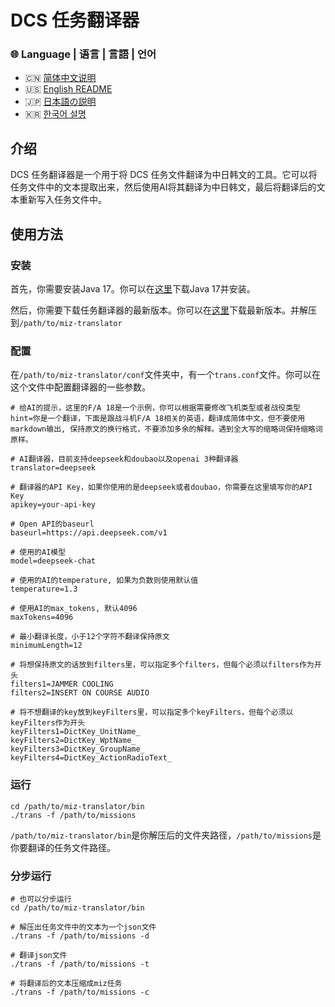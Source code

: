 # DCS 任务翻译器

### 🌐 Language | 语言 | 言語 | 언어

- 🇨🇳 [简体中文说明](./README.md)
- 🇺🇸 [English README](./README.en.md)
- 🇯🇵 [日本語の説明](./README.ja.md)
- 🇰🇷 [한국어 설명](./README.ko.md)

## 介绍

DCS 任务翻译器是一个用于将 DCS 任务文件翻译为中日韩文的工具。它可以将任务文件中的文本提取出来，然后使用AI将其翻译为中日韩文，最后将翻译后的文本重新写入任务文件中。

## 使用方法

### 安装

首先，你需要安装Java 17。你可以在[这里](https://www.oracle.com/java/technologies/downloads/#java17-windows)下载Java 17并安装。

然后，你需要下载任务翻译器的最新版本。你可以在[这里](https://github.com/leonchen83/miz-translator/releases/download/v1.0.4/miz-translator-release.zip)下载最新版本。并解压到`/path/to/miz-translator`

### 配置

在`/path/to/miz-translator/conf`文件夹中，有一个`trans.conf`文件。你可以在这个文件中配置翻译器的一些参数。

```properties
# 给AI的提示，这里的F/A 18是一个示例，你可以根据需要修改飞机类型或者战役类型
hint=你是一个翻译，下面是跟战斗机F/A 18相关的英语，翻译成简体中文，但不要使用markdown输出, 保持原文的换行格式，不要添加多余的解释。遇到全大写的缩略词保持缩略词原样。

# AI翻译器，目前支持deepseek和doubao以及openai 3种翻译器
translator=deepseek

# 翻译器的API Key，如果你使用的是deepseek或者doubao，你需要在这里填写你的API Key
apikey=your-api-key

# Open API的baseurl
baseurl=https://api.deepseek.com/v1

# 使用的AI模型
model=deepseek-chat

# 使用的AI的temperature, 如果为负数则使用默认值
temperature=1.3

# 使用AI的max_tokens, 默认4096
maxTokens=4096

# 最小翻译长度，小于12个字符不翻译保持原文
minimumLength=12

# 将想保持原文的话放到filters里，可以指定多个filters，但每个必须以filters作为开头
filters1=JAMMER COOLING
filters2=INSERT ON COURSE AUDIO

# 将不想翻译的key放到keyFilters里，可以指定多个keyFilters，但每个必须以keyFilters作为开头
keyFilters1=DictKey_UnitName_
keyFilters2=DictKey_WptName_
keyFilters3=DictKey_GroupName_
keyFilters4=DictKey_ActionRadioText_
```

### 运行

```shell
cd /path/to/miz-translator/bin
./trans -f /path/to/missions
```

`/path/to/miz-translator/bin`是你解压后的文件夹路径，`/path/to/missions`是你要翻译的任务文件路径。

### 分步运行

```shell
# 也可以分步运行
cd /path/to/miz-translator/bin

# 解压出任务文件中的文本为一个json文件
./trans -f /path/to/missions -d

# 翻译json文件
./trans -f /path/to/missions -t

# 将翻译后的文本压缩成miz任务
./trans -f /path/to/missions -c
```

